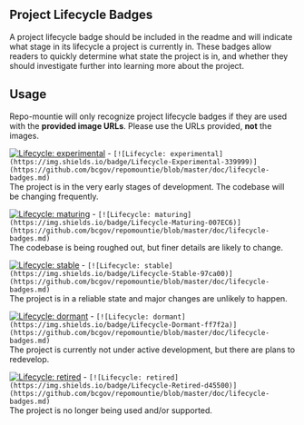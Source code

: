 ## Project Lifecycle Badges

A project lifecycle badge should be included in the readme and will indicate what stage in its lifecycle a project is currently in. These badges allow readers to quickly determine what state the project is in, and whether they should investigate further into learning more about the project.

## Usage

Repo-mountie will only recognize project lifecycle badges if they are used with the **provided image URLs**. Please use the URLs provided, **not** the images.

[![Lifecycle: experimental](https://img.shields.io/badge/Lifecycle-Experimental-339999)](https://github.com/bcgov/repomountie/blob/master/doc/lifecycle-badges.md) - ```[![Lifecycle: experimental](https://img.shields.io/badge/Lifecycle-Experimental-339999)](https://github.com/bcgov/repomountie/blob/master/doc/lifecycle-badges.md)```\
The project is in the very early stages of development. The codebase will be changing frequently.


[![Lifecycle: maturing](https://img.shields.io/badge/Lifecycle-Maturing-007EC6)](https://github.com/bcgov/repomountie/blob/master/doc/lifecycle-badges.md) - ```[![Lifecycle: maturing](https://img.shields.io/badge/Lifecycle-Maturing-007EC6)](https://github.com/bcgov/repomountie/blob/master/doc/lifecycle-badges.md)```\
The codebase is being roughed out, but finer details are likely to change.


[![Lifecycle: stable](https://img.shields.io/badge/Lifecycle-Stable-97ca00)](https://github.com/bcgov/repomountie/blob/master/doc/lifecycle-badges.md) - ```[![Lifecycle: stable](https://img.shields.io/badge/Lifecycle-Stable-97ca00)](https://github.com/bcgov/repomountie/blob/master/doc/lifecycle-badges.md)```\
The project is in a reliable state and major changes are unlikely to happen.


[![Lifecycle: dormant](https://img.shields.io/badge/Lifecycle-Dormant-ff7f2a)](https://github.com/bcgov/repomountie/blob/master/doc/lifecycle-badges.md) - ```[![Lifecycle: dormant](https://img.shields.io/badge/Lifecycle-Dormant-ff7f2a)](https://github.com/bcgov/repomountie/blob/master/doc/lifecycle-badges.md)```\
The project is currently not under active development, but there are plans to redevelop.


[![Lifecycle: retired](https://img.shields.io/badge/Lifecycle-Retired-d45500)](https://github.com/bcgov/repomountie/blob/master/doc/lifecycle-badges.md) - ```[![Lifecycle: retired](https://img.shields.io/badge/Lifecycle-Retired-d45500)](https://github.com/bcgov/repomountie/blob/master/doc/lifecycle-badges.md)```\
The project is no longer being used and/or supported.
